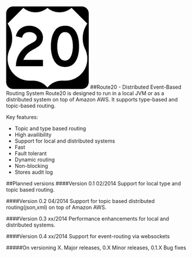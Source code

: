 ![Route20](/route20_small.jpg) 
##Route20 - Distributed Event-Based Routing System
Route20 is designed to run in a local JVM or as a distributed system on top of Amazon AWS. It supports type-based and topic-based routing.

Key features:
* Topic and type based routing
* High availibility
* Support for local and distributed systems
* Fast
* Fault tolerant
* Dynamic routing
* Non-blocking
* Stores audit log

##Planned versions
####Version 0.1 
02/2014 Support for local type and topic based routing.

####Version 0.2
04/2014 Support for topic based distributed routing(json,xml) on top of Amazon AWS. 

####Version 0.3
xx/2014 Performance enhancements for local and distributed systems.

####Version 0.4
xx/2014 Support for event-routing via websockets

#####On versioning
X. Major releases, 
0.X Minor releases, 
0.1.X Bug fixes
